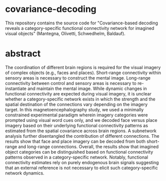 # covariance-decoding

This repository contains the source code for "Covariance-based decoding reveals a category-specific functional connectivity network for imagined visual objects" (Mantegna, Olivetti, Schwedhelm, Baldauf).

# abstract

The coordination of different brain regions is required for the visual imagery of complex objects (e.g., faces and places). Short-range connectivity within sensory areas is necessary to construct the mental image. Long-range connectivity between control and sensory areas is necessary to re-instantiate and maintain the mental image. While dynamic changes in functional connectivity are expected during visual imagery, it is unclear whether a category-specific network exists in which the strength and the spatial destination of the connections vary depending on the imagery target. In this magnetoencephalography study, we used a minimally constrained experimental paradigm wherein imagery categories were prompted using visual word cues only, and we decoded face versus place imagery based on their underlying functional connectivity patterns as estimated from the spatial covariance across brain regions. A subnetwork analysis further disentangled the contribution of different connections. The results show that face and place imagery can be decoded from both short-range and long-range connections. Overall, the results show that imagined object categories can be distinguished based on functional connectivity patterns observed in a category-specific network. Notably, functional connectivity estimates rely on purely endogenous brain signals suggesting that an external reference is not necessary to elicit such category-specific network dynamics. 
